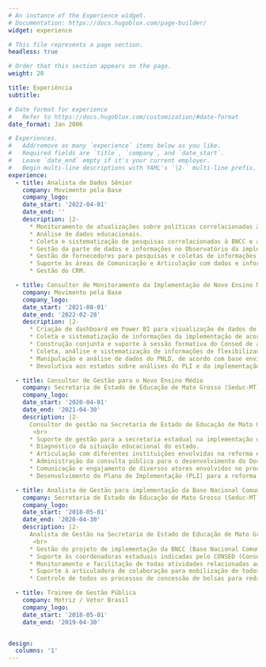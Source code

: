 ```yaml
---
# An instance of the Experience widget.
# Documentation: https://docs.hugoblox.com/page-builder/
widget: experience

# This file represents a page section.
headless: true

# Order that this section appears on the page.
weight: 20

title: Experiência
subtitle:

# Date format for experience
#   Refer to https://docs.hugoblox.com/customization/#date-format
date_format: Jan 2006

# Experiences.
#   Add/remove as many `experience` items below as you like.
#   Required fields are `title`, `company`, and `date_start`.
#   Leave `date_end` empty if it's your current employer.
#   Begin multi-line descriptions with YAML's `|2-` multi-line prefix.
experience:
  - title: Analista de Dados Sênior
    company: Movimento pela Base
    company_logo: 
    date_start: '2022-04-01'
    date_end: ''
    description: |2-
      * Monitoramento de atualizações sobre políticas correlacionadas à BNCC e ao Novo Ensino Médio.
      * Análise de dados educacionais.
      * Coleta e sistematização de pesquisas correlacionadas à BNCC e ao Novo Ensino Médio.
      * Gestão da parte de dados e informações no Observatório da implementação da BNCC e do Novo Ensino Médio.
      * Gestão de fornecedores para pesquisas e coletas de informações.
      * Suporte às áreas de Comunicação e Articulação com dados e informações de educação em geral (advindos de coletas oficiais e pesquisas).
      * Gestão do CRM.

  - title: Consultor de Monitoramento da Implementação do Novo Ensino Médio
    company: Movimento pela Base
    company_logo: 
    date_start: '2021-08-01'
    date_end: '2022-02-28'
    description: |2-
      * Criação de dashboard em Power BI para visualização de dados de monitoramento da implementação nos estados.
      * Coleta e sistematização de informações da implementação de acordo com percepção de atores do 3º setor nos estados
      * Construção conjunta e suporte à sessão formativa do Consed de apoio aos estados para desenvolvimento do Plano de Implementação (PLI).
      * Coleta, análise e sistematização de informações de flexibilização e arquitetura escolar dos currículos estaduais e normativas complementares.
      * Manipulação e análise de dados do PNLD, de acordo com base enviada pelo FNDE.
      * Devolutiva aos estados sobre análises do PLI e da implementação do Novo Ensino Médio.

  - title: Consultor de Gestão para o Novo Ensino Médio
    company: Secretaria de Estado de Educação de Mato Grosso (Seduc-MT)
    company_logo:
    date_start: '2020-04-01'
    date_end: '2021-04-30'
    description: |2-
      Consultor de gestão na Secretaria de Estado de Educação de Mato Grosso (Seduc-MT) contratado pela Organização de Estados Ibero-americanos para a Educação, a Ciência e a Cultura (OEI).     
       <br>   
      * Suporte de gestão para a secretaria estadual na implementação do programa federal "Novo Ensino Médio".
      * Diagnóstico da situação educacional do estado.
      * Articulação com diferentes instituições envolvidas na reforma educacional.
      * Administração da consulta pública para o desenvolvimento do Documento de Referência Curricular para Mato Grosso - etapa do Ensino Médio (DRC-MT/ EM).
      * Comunicação e engajamento de diversos atores envolvidos no processo de implementação.
      * Desenvolvimento do Plano de Implementação (PLI) para a reforma em todo o estado.

  - title: Analista de Gestão para implementação da Base Nacional Comum Curricular (BNCC)
    company: Secretaria de Estado de Educação de Mato Grosso (Seduc-MT)
    company_logo:
    date_start: '2018-05-01'
    date_end: '2020-04-30'
    description: |2-
      Analista de Gestão na Secretaria de Estado de Educação de Mato Grosso (Seduc-MT) contratado pelo Conselho Nacional de Secretários de Educação (CONSED).     
       <br>   
      * Gestão do projeto de implementação da BNCC (Base Nacional Comum Curricular) no estado de Mato Grosso.
      * Suporte às coordenadoras estaduais indicadas pelo CONSED (Conselho Nacional de Secretários de Educação) e pela UNDIME (União Nacional dos Dirigentes Municipais de Educação) para implementação da BNCC.
      * Monitoramento e facilitação de todas atividades relacionadas ao projeto em Mato Grosso.
      * Suporte à articuladora de colaboração para mobilização de todos municípios e escolas no estado.
      * Controle de todos os processos de concessão de bolsas para redatores e formadores da BNCC e DRC-MT no estado.

  - title: Trainee de Gestão Pública
    company: Motriz / Vetor Brasil
    company_logo:
    date_start: '2018-05-01'
    date_end: '2019-04-30'


design:
  columns: '1'
---
```

